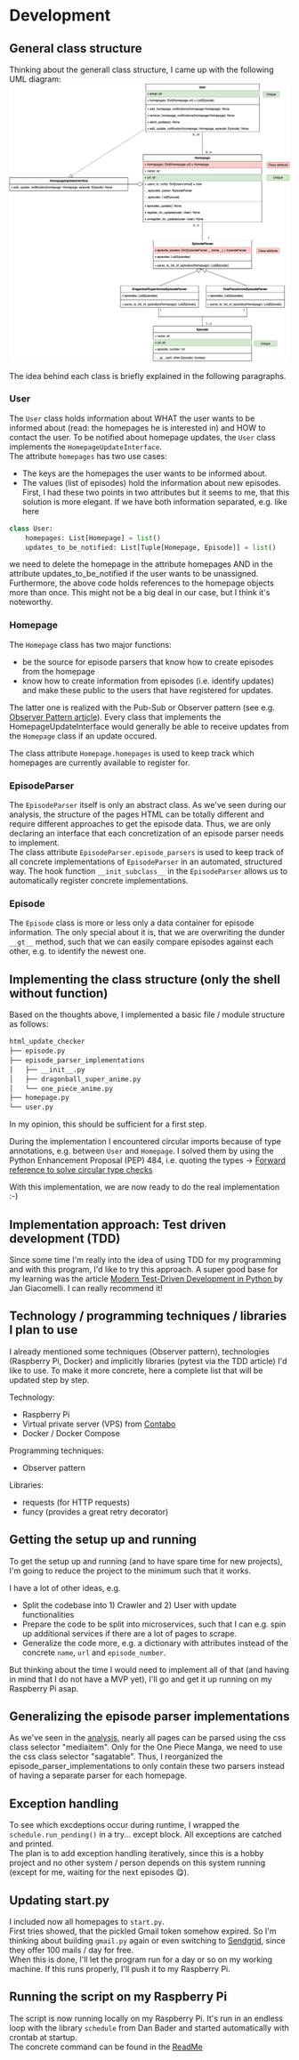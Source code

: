 # Development

## General class structure
Thinking about the generall class structure, I came up with the following UML diagram: 
![alt text][uml_diagram]

The idea behind each class is briefly explained in the following paragraphs.

### User
The `User` class holds information about WHAT the user wants to be informed about (read: the homepages he is interested in) and HOW to contact the user. To be notified about homepage updates, the `User` class implements the `HomepageUpdateInterface`.  
The attribute `homepages` has two use cases:
- The keys are the homepages the user wants to be informed about.
- The values (list of episodes) hold the information about new episodes.
First, I had these two points in two attributes but it seems to me, that this solution is more elegant. If we have both information separated, e.g. like here
```python
class User:
    homepages: List[Homepage] = list()
    updates_to_be_notified: List[Tuple[Homepage, Episode]] = list()
```

we need to delete the homepage in the attribute homepages AND in the attribute updates_to_be_notified if the user wants to be unassigned.
Furthermore, the above code holds references to the homepage objects more than once. This might not be a big deal in our case, but I think it's noteworthy. 

### Homepage
The `Homepage` class has two major functions:
- be the source for episode parsers that know how to create episodes from the homepage
- know how to create information from episodes (i.e. identify updates) and make these public to the users that have registered for updates.

The latter one is realized with the Pub-Sub or Observer pattern (see e.g. [Observer Pattern article](https://refactoring.guru/design-patterns/observer)). Every class that implements the HomepageUpdateInterface would generally be able to receive updates from the `Homepage` class if an update occured.

The class attribute `Homepage.homepages` is used to keep track which homepages are currently available to register for. 

### EpisodeParser
The `EpisodeParser` itself is only an abstract class. As we've seen during our analysis, the structure of the pages HTML can be totally different and require different approaches to get the episode data.
Thus, we are only declaring an interface that each concretization of an episode parser needs to implement.  
The class attribute `EpisodeParser.episode_parsers` is used to keep track of all concrete implementations of `EpisodeParser` in an automated, structured way. The hook function `__init_subclass__` in the `EpisodeParser` allows us to automatically register concrete implementations.

### Episode
The `Episode` class is more or less only a data container for episode information. The only special about it is, that we are overwriting the dunder `__gt__` method, such that we can easily compare episodes against each other, e.g. to identify the newest one.

## Implementing the class structure (only the shell without function)

Based on the thoughts above, I implemented a basic file / module structure as follows:

```bash
html_update_checker
├── episode.py
├── episode_parser_implementations
│   ├── __init__.py
│   ├── dragonball_super_anime.py
│   └── one_piece_anime.py
├── homepage.py
└── user.py
```

In my opinion, this should be sufficient for a first step.

During the implementation I encountered circular imports because of type annotations, e.g. between `User` and `Homepage`. I solved them by using the Python Enhancement Proposal (PEP) 484, i.e. quoting the types -> [Forward reference to solve circular type checks](https://www.python.org/dev/peps/pep-0484/#forward-references)

With this implementation, we are now ready to do the real implementation :-)

## Implementation approach: Test driven development (TDD)

Since some time I'm really into the idea of using TDD for my programming and with this program, I'd like to try this approach. A super good base for my learning was the article [Modern Test-Driven Development in Python
](https://testdriven.io/blog/modern-tdd/) by Jan Giacomelli. I can really recommend it!

## Technology / programming techniques / libraries I plan to use

I already mentioned some techniques (Observer pattern), technologies (Raspberry Pi, Docker) and implicitly libraries (pytest via the TDD article) I'd like to use. To make it more concrete, here a complete list that will be updated step by step.

Technology:
- Raspberry Pi
- Virtual private server (VPS) from [Contabo](https://contabo.de/?show=vps)
- Docker / Docker Compose

Programming techniques:
- Observer pattern

Libraries:
- requests (for HTTP requests)
- funcy (provides a great retry decorator)

## Getting the setup up and running

To get the setup up and running (and to have spare time for new projects), I'm going to reduce the project to the minimum such that it works.

I have a lot of other ideas, e.g.
- Split the codebase into 1) Crawler and 2) User with update functionalities
- Prepare the code to be split into microservices, such that I can e.g. spin up additional services if there are a lot of pages to scrape.
- Generalize the code more, e.g. a dictionary with attributes instead of the concrete `name`, `url` and `episode_number`.

But thinking about the time I would need to implement all of that (and having in mind that I do not have a MVP yet), I'll go and get it up running on my Raspberry Pi asap.

## Generalizing the episode parser implementations
As we've seen in the [analysis](./docs/analysis/analysis_anime_pages.md#analyse-the-pages-you-would-like-to-scrape), nearly all pages can be parsed using the css class selector "mediaitem". Only for the One Piece Manga, we need to use the css class selector "sagatable". Thus, I reorganized the episode_parser_implementations to only contain these two parsers instead of having a separate parser for each homepage.

## Exception handling
To see which excdeptions occur during runtime, I wrapped the `schedule.run_pending()` in a try... except block. All exceptions are catched and printed.  
The plan is to add exception handling iteratively, since this is a hobby project and no other system / person depends on this system running (except for me, waiting for the next episodes :yum:).

## Updating start.py
I included now all homepages to `start.py`.  
First tries showed, that the pickled Gmail token somehow expired. So I'm thinking about building `gmail.py` again or even switching to [Sendgrid](https://sendgrid.com/pricing/), since they offer 100 mails / day for free.  
When this is done, I'll let the program run for a day or so on my working machine. If this runs properly, I'll push it to my Raspberry Pi.

## Running the script on my Raspberry Pi
The script is now running locally on my Raspberry Pi. It's run in an endless loop with the library `schedule` from Dan Bader and started automatically with crontab at startup.  
The concrete command can be found in the [ReadMe](.ReadMe.md)

[uml_diagram]: ./img/uml.png "UML diagram for the program"